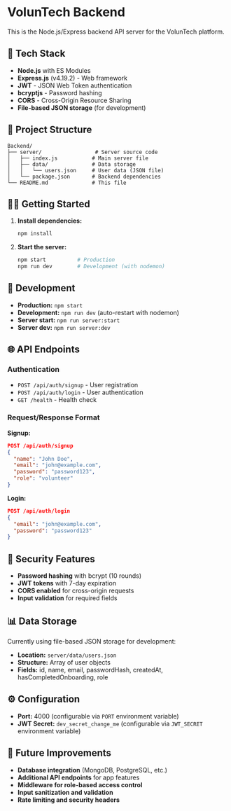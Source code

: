 # VolunTech Backend

This is the Node.js/Express backend API server for the VolunTech platform.

## 🚀 Tech Stack

- **Node.js** with ES Modules
- **Express.js** (v4.19.2) - Web framework
- **JWT** - JSON Web Token authentication
- **bcryptjs** - Password hashing
- **CORS** - Cross-Origin Resource Sharing
- **File-based JSON storage** (for development)

## 📁 Project Structure

```
Backend/
├── server/                 # Server source code
│   ├── index.js           # Main server file
│   ├── data/              # Data storage
│   │   └── users.json     # User data (JSON file)
│   └── package.json       # Backend dependencies
└── README.md              # This file
```

## 🏃‍♂️ Getting Started

1. **Install dependencies:**
   ```bash
   npm install
   ```

2. **Start the server:**
   ```bash
   npm start          # Production
   npm run dev        # Development (with nodemon)
   ```

## 🔧 Development

- **Production:** `npm start`
- **Development:** `npm run dev` (auto-restart with nodemon)
- **Server start:** `npm run server:start`
- **Server dev:** `npm run server:dev`

## 🌐 API Endpoints

### Authentication
- `POST /api/auth/signup` - User registration
- `POST /api/auth/login` - User authentication
- `GET /health` - Health check

### Request/Response Format

**Signup:**
```json
POST /api/auth/signup
{
  "name": "John Doe",
  "email": "john@example.com",
  "password": "password123",
  "role": "volunteer"
}
```

**Login:**
```json
POST /api/auth/login
{
  "email": "john@example.com",
  "password": "password123"
}
```

## 🔐 Security Features

- **Password hashing** with bcrypt (10 rounds)
- **JWT tokens** with 7-day expiration
- **CORS enabled** for cross-origin requests
- **Input validation** for required fields

## 📊 Data Storage

Currently using file-based JSON storage for development:
- **Location:** `server/data/users.json`
- **Structure:** Array of user objects
- **Fields:** id, name, email, passwordHash, createdAt, hasCompletedOnboarding, role

## ⚙️ Configuration

- **Port:** 4000 (configurable via `PORT` environment variable)
- **JWT Secret:** `dev_secret_change_me` (configurable via `JWT_SECRET` environment variable)

## 🚧 Future Improvements

- **Database integration** (MongoDB, PostgreSQL, etc.)
- **Additional API endpoints** for app features
- **Middleware for role-based access control**
- **Input sanitization and validation**
- **Rate limiting and security headers**
